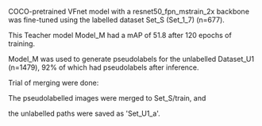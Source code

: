 COCO-pretrained VFnet model with a resnet50_fpn_mstrain_2x backbone was fine-tuned using the labelled dataset Set_S (Set_1_7) (n=677).

This Teacher model Model_M had a mAP of 51.8 after 120 epochs of training.

Model_M was used to generate pseudolabels for the unlabelled Dataset_U1 (n=1479), 92% of which had pseudolabels after inference.


Trial of merging were done:

The pseudolabelled images were merged to Set_S/train, and

the unlabelled paths were saved as 'Set_U1_a'.

